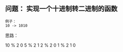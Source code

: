 ## 问题： 实现一个十进制转二进制的函数

```
例子：
10 -> 1010
```

思路： 

  10 % 2    0
  5  % 2    1
  2  % 2    0
  1  % 2    1
  0